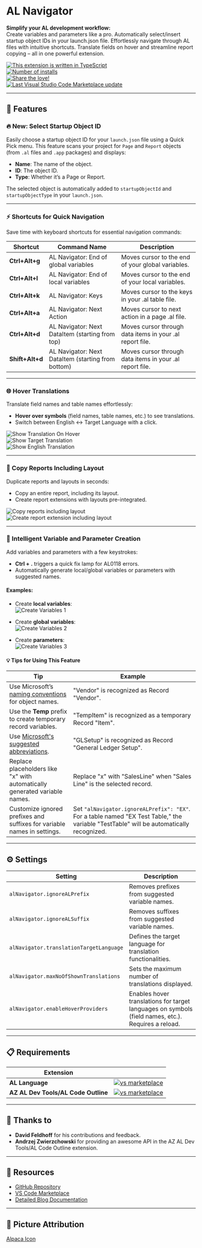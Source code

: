 # AL Navigator

**Simplify your AL development workflow:**  
Create variables and parameters like a pro. Automatically select/insert startup object IDs in your launch.json file. Effortlessly navigate through AL files with intuitive shortcuts. Translate fields on hover and streamline report copying – all in one powerful extension.

[![This extension is written in TypeScript](https://img.shields.io/github/languages/top/wbrakowski/al-navigator)](https://www.typescriptlang.org/)  
[![Number of installs](https://img.shields.io/visual-studio-marketplace/i/wbrakowski.al-navigator)](https://marketplace.visualstudio.com/items?itemName=wbrakowski.al-navigator)  
[![Share the love!](https://img.shields.io/visual-studio-marketplace/stars/wbrakowski.al-navigator)](https://marketplace.visualstudio.com/items?itemName=wbrakowski.al-navigator&ssr=false#review-details)  
[![Last Visual Studio Code Marketplace update](https://img.shields.io/visual-studio-marketplace/last-updated/wbrakowski.al-navigator)](https://marketplace.visualstudio.com/items?itemName=wbrakowski.al-navigator&ssr=false#version-history)  

---

## 🚀 Features

### 🔥 New: Select Startup Object ID
Easily choose a startup object ID for your `launch.json` file using a Quick Pick menu. This feature scans your project for `Page` and `Report` objects (from `.al` files and `.app` packages) and displays:

- **Name**: The name of the object.  
- **ID**: The object ID.  
- **Type**: Whether it’s a Page or Report.  

The selected object is automatically added to `startupObjectId` and `startupObjectType` in your `launch.json`.  


---

### ⚡ Shortcuts for Quick Navigation
Save time with keyboard shortcuts for essential navigation commands:

| Shortcut        | Command Name                                       | Description                                              |
| --------------- | -------------------------------------------------- | -------------------------------------------------------- |
| **Ctrl+Alt+g**  | AL Navigator: End of global variables              | Moves cursor to the end of your global variables.        |
| **Ctrl+Alt+l**  | AL Navigator: End of local variables               | Moves cursor to the end of your local variables.         |
| **Ctrl+Alt+k**  | AL Navigator: Keys                                 | Moves cursor to the keys in your .al table file.         |
| **Ctrl+Alt+a**  | AL Navigator: Next Action                          | Moves cursor to next action in a page .al file.          |
| **Ctrl+Alt+d**  | AL Navigator: Next DataItem (starting from top)    | Moves cursor through data items in your .al report file. |
| **Shift+Alt+d** | AL Navigator: Next DataItem (starting from bottom) | Moves cursor through data items in your .al report file. |

---

### 🌐 Hover Translations
Translate field names and table names effortlessly:  
- **Hover over symbols** (field names, table names, etc.) to see translations.  
- Switch between English ↔ Target Language with a click.  

![Show Translation On Hover](resources/ShowTranslationOnHover.gif)  
![Show Target Translation](resources/ShowTargetTranslation.gif)  
![Show English Translation](resources/ShowEnglishTranslation.gif)  

---

### 📑 Copy Reports Including Layout
Duplicate reports and layouts in seconds:  
- Copy an entire report, including its layout.  
- Create report extensions with layouts pre-integrated.  

![Copy reports including layout](resources/createNewReport.gif)  
![Create report extension including layout](resources/createNewReportExtension.gif)  

---

### 🤖 Intelligent Variable and Parameter Creation
Add variables and parameters with a few keystrokes:  
- **Ctrl + .** triggers a quick fix lamp for AL0118 errors.  
- Automatically generate local/global variables or parameters with suggested names.

#### Examples:
- Create **local variables**:  
  ![Create Variables 1](resources/ALNavigator1.gif)  

- Create **global variables**:  
  ![Create Variables 2](resources/ALNavigator2.gif)  

- Create **parameters**:  
  ![Create Variables 3](resources/ALNavigator3.gif)  

#### 💡 Tips for Using This Feature
| Tip                                                                                                                                                                                                                      | Example                                                                                                                                 |
| ------------------------------------------------------------------------------------------------------------------------------------------------------------------------------------------------------------------------ | --------------------------------------------------------------------------------------------------------------------------------------- |
| Use Microsoft’s [naming conventions](https://docs.microsoft.com/en-us/dynamics365/business-central/dev-itpro/compliance/apptest-bestpracticesforalcode#variable-and-field-naming "naming conventions") for object names. | "Vendor" is recognized as Record "Vendor".                                                                                              |
| Use the **Temp** prefix to create temporary record variables.                                                                                                                                                            | "TempItem" is recognized as a temporary Record "Item".                                                                                  |
| Use [Microsoft's suggested abbreviations](https://community.dynamics.com/nav/w/designpatterns/162/suggested-abbreviations "Microsoft's suggested abbreviations").                                                        | "GLSetup" is recognized as Record "General Ledger Setup".                                                                               |
| Replace placeholders like "x" with automatically generated variable names.                                                                                                                                               | Replace "x" with "SalesLine" when "Sales Line" is the selected record.                                                                  |
| Customize ignored prefixes and suffixes for variable names in settings.                                                                                                                                                  | Set `"alNavigator.ignoreALPrefix": "EX"`. For a table named "EX Test Table," the variable "TestTable" will be automatically recognized. |

---

## ⚙️ Settings
| Setting                                 | Description                                                                                        |
| --------------------------------------- | -------------------------------------------------------------------------------------------------- |
| `alNavigator.ignoreALPrefix`            | Removes prefixes from suggested variable names.                                                    |
| `alNavigator.ignoreALSuffix`            | Removes suffixes from suggested variable names.                                                    |
| `alNavigator.translationTargetLanguage` | Defines the target language for translation functionalities.                                       |
| `alNavigator.maxNoOfShownTranslations`  | Sets the maximum number of translations displayed.                                                 |
| `alNavigator.enableHoverProviders`      | Enables hover translations for target languages on symbols (field names, etc.). Requires a reload. |

---

## 📋 Requirements

| Extension                           |                                                                                                                                                                                                                            |
| ----------------------------------- | -------------------------------------------------------------------------------------------------------------------------------------------------------------------------------------------------------------------------- |
| **AL Language**                     | [![vs marketplace](https://img.shields.io/vscode-marketplace/v/ms-dynamics-smb.al.svg?label=vs%20marketplace)](https://marketplace.visualstudio.com/items?itemName=ms-dynamics-smb.al)                                     |
| **AZ AL Dev Tools/AL Code Outline** | [![vs marketplace](https://img.shields.io/vscode-marketplace/v/andrzejzwierzchowski.al-code-outline.svg?label=vs%20marketplace)](https://marketplace.visualstudio.com/items?itemName=andrzejzwierzchowski.al-code-outline) |

---

## 💖 Thanks to
- **David Feldhoff** for his contributions and feedback.  
- **Andrzej Zwierzchowski** for providing an awesome API in the AZ AL Dev Tools/AL Code Outline extension.

---

## 🔗 Resources

- [GitHub Repository](https://github.com/wbrakowski/AL-Navigator)  
- [VS Code Marketplace](https://marketplace.visualstudio.com/items?itemName=wbrakowski.al-navigator)  
- [Detailed Blog Documentation](https://navinsights.net/category/al-navigator/)  

---

## 📸 Picture Attribution
[Alpaca Icon](https://vectorified.com/alpaca-icon)
